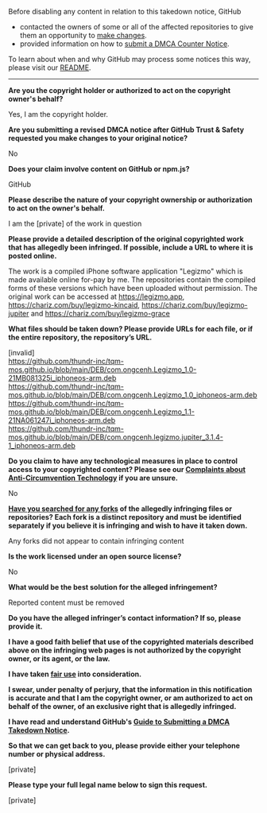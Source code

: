 Before disabling any content in relation to this takedown notice, GitHub
- contacted the owners of some or all of the affected repositories to give them an opportunity to [make changes](https://docs.github.com/en/github/site-policy/dmca-takedown-policy#a-how-does-this-actually-work).
- provided information on how to [submit a DMCA Counter Notice](https://docs.github.com/en/articles/guide-to-submitting-a-dmca-counter-notice).

To learn about when and why GitHub may process some notices this way, please visit our [README](https://github.com/github/dmca/blob/master/README.md#anatomy-of-a-takedown-notice).

---

**Are you the copyright holder or authorized to act on the copyright owner's behalf?**

Yes, I am the copyright holder.

**Are you submitting a revised DMCA notice after GitHub Trust & Safety requested you make changes to your original notice?**

No

**Does your claim involve content on GitHub or npm.js?**

GitHub

**Please describe the nature of your copyright ownership or authorization to act on the owner's behalf.**

I am the [private] of the work in question 

**Please provide a detailed description of the original copyrighted work that has allegedly been infringed. If possible, include a URL to where it is posted online.**

The work is a compiled iPhone software application "Legizmo" which is made available online for-pay by me. The repositories contain the compiled forms of these versions which have been uploaded without permission. The original work can be accessed at https://legizmo.app, https://chariz.com/buy/legizmo-kincaid, https://chariz.com/buy/legizmo-jupiter and https://chariz.com/buy/legizmo-grace

**What files should be taken down? Please provide URLs for each file, or if the entire repository, the repository’s URL.**

[invalid]  
https://github.com/thundr-inc/tqm-mos.github.io/blob/main/DEB/com.ongcenh.Legizmo_1.0-21MB081325i_iphoneos-arm.deb  
https://github.com/thundr-inc/tqm-mos.github.io/blob/main/DEB/com.ongcenh.Legizmo_1.0_iphoneos-arm.deb  
https://github.com/thundr-inc/tqm-mos.github.io/blob/main/DEB/com.ongcenh.Legizmo_1.1-21NA061247i_iphoneos-arm.deb  
https://github.com/thundr-inc/tqm-mos.github.io/blob/main/DEB/com.ongcenh.legizmo.jupiter_3.1.4-1_iphoneos-arm.deb

**Do you claim to have any technological measures in place to control access to your copyrighted content? Please see our <a href="https://docs.github.com/articles/guide-to-submitting-a-dmca-takedown-notice#complaints-about-anti-circumvention-technology">Complaints about Anti-Circumvention Technology</a> if you are unsure.**

No

**<a href="https://docs.github.com/articles/dmca-takedown-policy#b-what-about-forks-or-whats-a-fork">Have you searched for any forks</a> of the allegedly infringing files or repositories? Each fork is a distinct repository and must be identified separately if you believe it is infringing and wish to have it taken down.**

Any forks did not appear to contain infringing content

**Is the work licensed under an open source license?**

No

**What would be the best solution for the alleged infringement?**

Reported content must be removed

**Do you have the alleged infringer’s contact information? If so, please provide it.**

**I have a good faith belief that use of the copyrighted materials described above on the infringing web pages is not authorized by the copyright owner, or its agent, or the law.**

**I have taken <a href="https://www.lumendatabase.org/topics/22">fair use</a> into consideration.**

**I swear, under penalty of perjury, that the information in this notification is accurate and that I am the copyright owner, or am authorized to act on behalf of the owner, of an exclusive right that is allegedly infringed.**

**I have read and understand GitHub's <a href="https://docs.github.com/articles/guide-to-submitting-a-dmca-takedown-notice/">Guide to Submitting a DMCA Takedown Notice</a>.**

**So that we can get back to you, please provide either your telephone number or physical address.**

[private]

**Please type your full legal name below to sign this request.**

[private]
